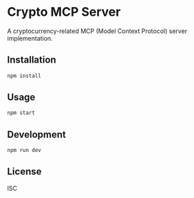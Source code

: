 # Crypto MCP Server

A cryptocurrency-related MCP (Model Context Protocol) server implementation.

## Installation

```bash
npm install
```

## Usage

```bash
npm start
```

## Development

```bash
npm run dev
```

## License

ISC 